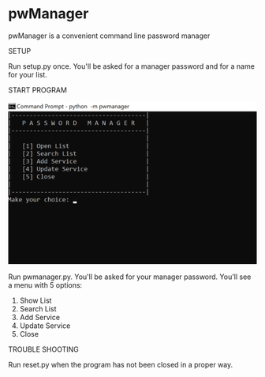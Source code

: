 # pwManager

pwManager is a convenient command line password manager

SETUP

Run setup.py once. You'll be asked for a manager password and for a name for your list.


START PROGRAM

![Alt text](https://github.com/mejongetje/pwManager/blob/master/menu.png "Optional title")

Run pwmanager.py. You'll be asked for your manager password. 
You'll see a menu with 5 options:
  1. Show List
  2. Search List
  3. Add Service
  4. Update Service
  5. Close
  
  
TROUBLE SHOOTING

Run reset.py when the program has not been closed in a proper way.


